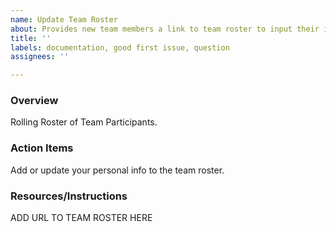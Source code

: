 ```yaml
---
name: Update Team Roster
about: Provides new team members a link to team roster to input their information
title: ''
labels: documentation, good first issue, question
assignees: ''

---
```


### Overview

Rolling Roster of Team Participants.

### Action Items

Add or update your personal info to the team roster.

### Resources/Instructions

ADD URL TO TEAM ROSTER HERE
